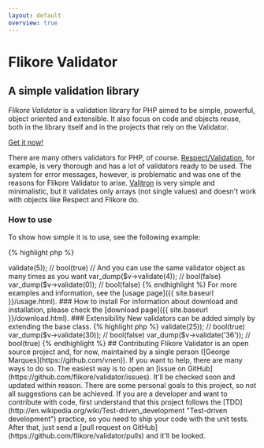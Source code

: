 ```yaml
---
layout: default
overview: true
---
```


<div class="jumbotron">

<h1>Flikore Validator</h1>

<h2>A simple validation library</h2>

<p><em>Flikore Validator</em> is a validation library for PHP aimed to be simple, powerful, object oriented and extensible. It also focus on code and objects reuse, both in the library itself and in the projects that rely on the Validator.</p>
<p><a href="{{ site.baseurl }}/download.html" class="btn btn-primary" title="Download">Get it now!</a></p>

</div>

There are many others validators for PHP, of course. [Respect/Validation](https://github.com/Respect/Validation), for example, is very thorough and has a lot of validators ready to be used. The system for error messages, however, is problematic and was one of the reasons for Flikore Validator to arise. [Valitron](https://github.com/vlucas/valitron) is very simple and minimalistic, but it validates only arrays (not single values) and doesn't work with objects like Respect and Flikore do.

### How to use

To show how simple it is to use, see the following example:

{% highlight php %}
<?php

require 'autoload.php';

use Flikore\Validator\Validators as v;

// Instantiate an existing validator
$v = new v\ExactValueValidator(5);

// Use the "validate" method to check if a value is valid
var_dump($v->validate(5));    // bool(true)

// And you can use the same validator object as many times as you want
var_dump($v->validate(4));    // bool(false)
var_dump($v->validate(0));    // bool(false)
{% endhighlight %}

For more examples and information, see the [usage page]({{ site.baseurl }}/usage.html).

### How to install

For information about download and installation, please check the [download page]({{ site.baseurl }}/download.html).

### Extensibility

New validators can be added simply by extending the base class.

{% highlight php %}
<?php

require 'autoload.php';

use Flikore\Validator\Validators as v;

class PerfectSquareValidator extends Flikore\Validator\Validator
{
    protected function doValidate($value)
    {
        return is_numeric($value) && (floor(sqrt($value)) * floor(sqrt($value)) 
                == ((int)$value));
    }

}

$v = new PerfectSquareValidator();

var_dump($v->validate(25));   // bool(true)
var_dump($v->validate(30));   // bool(false)
var_dump($v->validate('36')); // bool(true)

{% endhighlight %}

## Contributing

Flikore Validator is an open source project and, for now, maintained by a single person ([George Marques](https://github.com/vnen)). If you want to help, there are many ways to do so.

The easiest way is to open an [issue on GitHub](https://github.com/flikore/validator/issues). It'll be checked soon and updated within reason. There are some personal goals to this project, so not all suggestions can be achieved.

If you are a developer and want to contribute with code, first understand that this project follows the [TDD](http://en.wikipedia.org/wiki/Test-driven_development "Test-driven development") practice, so you need to ship your code with the unit tests. After that, just send a [pull request on GitHub](https://github.com/flikore/validator/pulls) and it'll be looked.